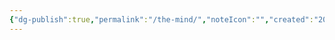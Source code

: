 ```yaml
---
{"dg-publish":true,"permalink":"/the-mind/","noteIcon":"","created":"2025-10-09T21:03:37.897+02:00","updated":"2025-10-09T21:03:42.808+02:00"}
---
```


